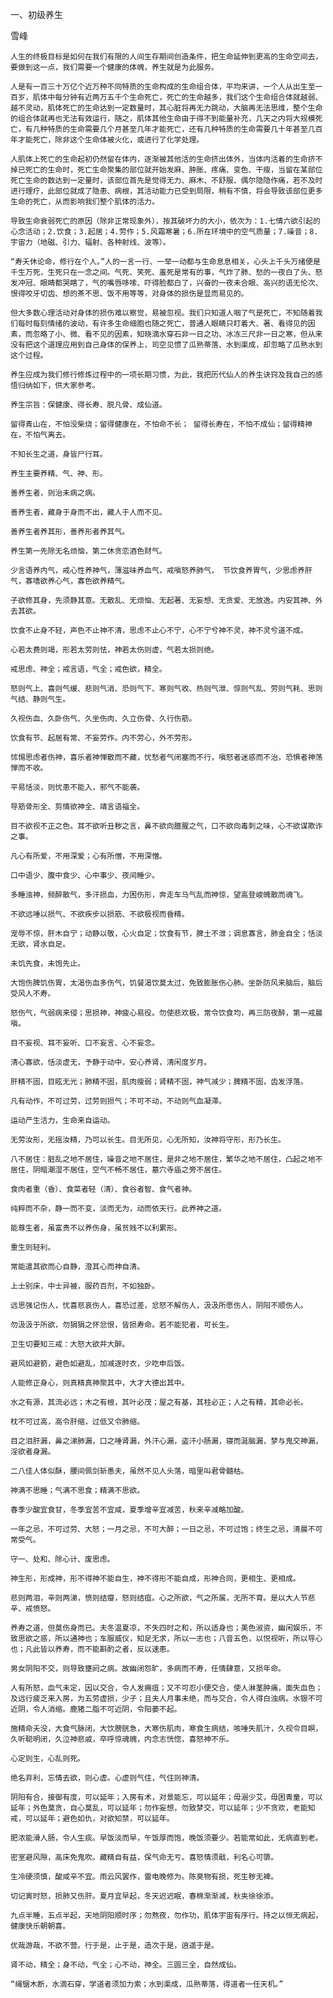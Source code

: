 一、初级养生

雪峰


    人生的终极目标是如何在我们有限的人间生存期间创造条件，把生命延伸到更高的生命空间去，要做到这一点，我们需要一个健康的体魄，养生就是为此服务。

    人是有一百三十万亿个近万种不同特质的生命构成的生命组合体，平均来讲，一个人从出生至一百岁，肌体中每分钟有近两万五千个生命死亡，死亡的生命越多，我们这个生命组合体就越弱、越不灵动，肌体死亡的生命达到一定数量时，其心脏将再无力跳动，大脑再无法思维，整个生命的组合体就再也无法有效运行，随之，肌体其他生命由于得不到能量补充，几天之内将大规模死亡，有几种特质的生命需要几个月甚至几年才能死亡，还有几种特质的生命需要几十年甚至几百年才能死亡，除非这个生命体被火化，或进行了化学处理。

    人肌体上死亡的生命起初仍然留在体内，逐渐被其他活的生命挤出体外，当体内活着的生命挤不掉已死亡的生命时，死亡生命聚集的部位就开始发麻、肿胀、疼痛、变色、干瘦，当留在某部位死亡生命的数达到一定量时，该部位首先是觉得无力、麻木、不舒服、偶尔隐隐作痛，若不及时进行理疗，此部位就成了隐患、病根，其活动能力已受到局限，稍有不慎，将会导致该部位更多生命的死亡，从而影响我们整个肌体的活力。

    导致生命衰弱死亡的原因（除非正常现象外），按其破坏力的大小，依次为：1.七情六欲引起的心念活动；2.饮食；3.起居；4.劳作；5.风霜寒暑；6.所在环境中的空气质量；7.噪音；8.宇宙力（地磁、引力、辐射、各种射线、波等）。

    “寿夭休论命，修行在个人。”人的一言一行、一举一动都与生命息息相关，心头上千头万绪便是千生万死，生死只在一念之间。气死、笑死、羞死是常有的事，气炸了肺、愁的一夜白了头、怒发冲冠、眼睛都哭瞎了，气的嘴唇哆嗦、吓得脸都白了，兴奋的一夜未合眼、高兴的语无伦次、恨得咬牙切齿、想的茶不思、饭不用等等，对身体的损伤是显而易见的。

    但大多数心理活动对身体的损伤难以察觉，易被忽视。我们只知道人咽了气是死亡，不知随着我们每时每刻情绪的波动，有许多生命细胞也随之死亡，普通人眼睛只盯着大、著、看得见的因素，而忽略了小、微、看不见的因素，知晓滴水穿石非一日之功、冰冻三尺非一日之寒，但从来没有把这个道理应用到自己身体的保养上，司空见惯了瓜熟蒂落、水到渠成，却忽略了瓜熟水到这个过程。

    养生应成为我们修行修炼过程中的一项长期习惯，为此，我把历代仙人的养生诀窍及我自己的感悟归纳如下，供大家参考。

    养生宗旨：保健康、得长寿、脱凡骨、成仙道。

    留得青山在，不怕没柴烧；留得健康在，不怕命不长； 留得长寿在，不怕不成仙；留得精神在，不怕气离去。

    不知长生之道，身皆尸行耳。

    养生主要养精、气、神、形。

    善养生者，则治未病之病。

    善养生者，藏身于身而不出，藏人于人而不见。

    善养生者养其形，善养形者养其气。

    养生第一先除无名烦恼，第二休贪恋酒色财气。

    少言语养内气，戒心性养神气，薄滋味养血气，戒嗔怒养肺气， 节饮食养胃气，少思虑养肝气，寡嗜欲养心气，寡色欲养精气。

    子欲修其身，先须静其意。无散乱、无烦恼、无起著、无妄想、无贪爱、无放逸。内安其神、外去其欲。

    饮食不止身不轻，声色不止神不清，思虑不止心不宁，心不宁兮神不灵，神不灵兮道不成。

    心若太费则竭，形若太劳则怯，神若太伤则虚，气若太损则绝。

    戒思虑、神全；戒言语，气全；戒色欲，精全。

    怒则气上、喜则气缓、悲则气消、恐则气下、寒则气收、热则气泄、惊则气乱、劳则气耗、思则气结、静则气生。

    久视伤血、久卧伤气、久坐伤肉、久立伤骨、久行伤筋。

    饮食有节、起居有常、不妄劳作。内不劳心，外不劳形。

    怵惕思虑者伤神，喜乐者神惮散而不藏，忧愁者气闭塞而不行，嗔怒者迷惑而不治，恐惧者神荡惮而不收。

    平易恬淡，则忧患不能入，邪气不能袭。

    导筋骨形全、剪情欲神全、靖言语福全。

    目不欲视不正之色。耳不欲听丑秽之言，鼻不欲向膻腥之气，口不欲向毒刺之味，心不欲谋欺诈之事。

    凡心有所爱，不用深爱；心有所憎，不用深憎。

    口中语少、腹中食少、心中事少、夜间睡少。

    多睡浊神，频醉散气，多汗损血，力困伤形，奔走车马气乱而神惊，望高登峻魄散而魂飞。

    不欲远唾以损气、不欲疾步以损筋、不欲极视而昏精。

    宠辱不惊，肝木自宁；动静以敬，心火自定；饮食有节，脾土不泄；调息寡言，肺金自全；恬淡无欲，肾水自足。

    未饥先食，未饱先止。

    大饱伤脾饥伤胃，太渴伤血多伤气，饥餐渴饮莫太过，免致膨胀伤心肺。坐卧防风来脑后，脑后受风人不寿。

    怒伤气，气弱病来侵；思损神，神疲心易役。勿使悲欢极，常令饮食均，再三防夜醉，第一戒晨嗔。

    目不妄视、耳不妄听、口不妄言、心不妄念。

    清心寡欲，恬淡虚无，予静于动中，安心养肾，清闲度岁月。

    肝精不固，目眩无光；肺精不固，肌肉瘦弱；肾精不固，神气减少；脾精不固，齿发浮落。

    凡有动作，不可过劳，过劳则损气；不可不动，不动则气血凝滞。

    运动产生活力，生命来自运动。

    无劳汝形，无摇汝精，乃可以长生。目无所见，心无所知，汝神将守形，形乃长生。

    八不居住：脏乱之地不居住，噪音之地不居住，是非之地不居住，繁华之地不居住，凸起之地不居住，阴暗潮湿不居住，空气不畅不居住，墓穴寺庙之旁不居住。

    食肉者重（昏）、食菜者轻（清）、食谷者智、食气者神。

    纯粹而不杂，静一而不变，淡而无为，动而依天行。此养神之道。

    能尊生者，虽富贵不以养伤身，虽贫贱不以利累形。

    重生则轻利。

    常能遣其欲而心自静，澄其心而神自清。

    上士别床，中士异被，服药百剂，不如独卧。

    远思强记伤人，忧喜悲哀伤人，喜恐过差，忿怒不解伤人，汲汲所愿伤人，阴阳不顺伤人。

    勿汲汲于所欲，勿狷狷之怀忿恨，皆损寿命。若不能犯者，可长生。

    卫生切要知三戒：大怒大欲并大醉。

    避风如避箭，避色如避乱，加减逐时衣，少吃申后饭。

    人能修正身心，则真精真神聚其中，大才大德出其中。

    水之有源，其流必远；木之有根，其叶必茂；屋之有基，其柱必正；人之有精，其命必长。

    枕不可过高，高令肝缩，过低又令肺缩。

    目之泪肝漏，鼻之涕肺漏，口之唾肾漏，外汗心漏，盗汗小肠漏，寝而涎脑漏，梦与鬼交神漏，淫欲者身漏。

    二八佳人体似酥，腰间佩剑斩愚夫，虽然不见人头落，暗里叫君骨髓枯。

    神满不思睡；气满不思食；精满不思欲。

    春季少酸宜食甘，冬季宜苦不宜咸，夏季增辛宜减苦，秋来辛减略加酸。

    一年之忌，不可过劳、大怒；一月之忌，不可大醉；一日之忌，不可过饱；终生之忌，清晨不可常受气。

    守一、处和、除心计、废思虑。

    神生形，形成神，形不得神不能自生，神不得形不能自成，形神合同，更相生、更相成。

    悲则两泪，辛则两涕，愤则结瘿，怒则结疽。心之所欲，气之所属，无所不育。是以大人节悲辛、戒愤怒。

    养寿之道，但莫伤身而已。夫冬温夏凉，不失四时之和，所以适身也；美色淑资，幽闲娱乐，不致思欲之惑，所以通神也；车服威仪，知足无求，所以一志也；八音五色，以悦视听，所以导心也；凡此皆以养寿，而不能斟酌之者，反以速患。

    男女阴阳不交，则导致壅阏之病。故幽闭怨旷，多病而不寿，任情肆意，又损年命。

    人有所怒，血气未定，因以交合，令人发痈疽；又不可忍小便交合，使人淋茎肿痛，面失血色；及远行疲乏来入房，为五劳虚损，少子；且夫人月事未绝，而与交合，令人得白浊病。水银不可近阴，令人消缩。鹿猪二脂不可近阴，令阳萎不起。

    施精命夭没，大食气脉闭，大饮膀胱急，大寒伤肌肉，寒食生病结，咳唾失肌汁，久视令目瞑，久听聪明闭，久泣神悲戚，卒呼惊魂魄，内念志恍惚，喜怒神不乐。

    心定则生，心乱则死。

    绝名弃利，忘情去欲，则心虚。心虚则气住，气住则神清。

    阴阳有合，接御有度，可以延年；入房有术，对景能忘，可以延年；毋溺少艾，毋困青童，可以延年；外色莫贪，自心莫乱，可以延年；勿作妄想，勿致梦交，可以延年；少不贪欢，老能知戒，可以延年；避色如仇，对欲知禁，可以延年。

    肥浓能滑人肠，令人生痰。早饭淡而早，午饭厚而饱，晚饭须要少。若能常如此，无病直到老。

    密室避风隙，高床免鬼吹。藏精自有益，保气命无亏。喜怒情须戢，利名心可隳。

    生冷硬须慎，酸咸辛不宜。雨云风罢作，雷电晚修为。陈臭物有损，死生秽无裨。

    切记寅时怒，损肺又伤肝。夏月宜早起，冬天迟迟眠，春棉渐渐减，秋夹徐徐添。

    九点半睡，五点半起，天地阴阳顺时序；勿熬夜，勿作功，肌体宇宙有序行。持之以恒无病起，健康快乐朝朝喜。

    优哉游哉，不欲不营。行于是，止于是，造次于是，逍遥于是。

    肾不动，精全；身不动，气全；心不动，神全。三圆三全，自然成仙。

    “绳锯木断，水滴石穿，学道者须加力索；水到渠成，瓜熟蒂落，得道者一任天机。”



